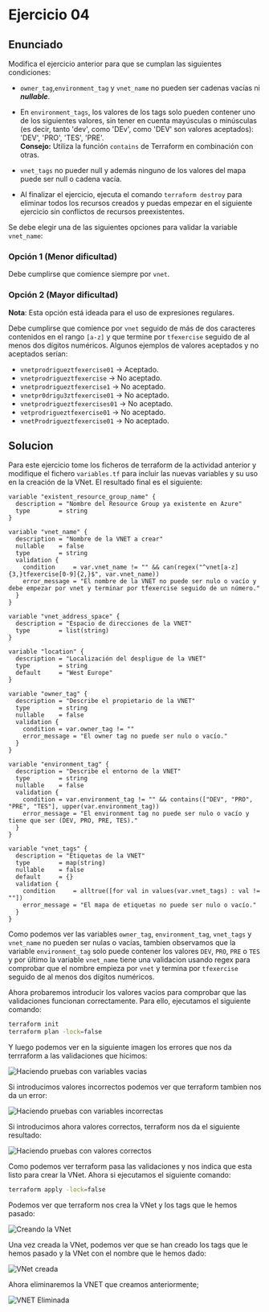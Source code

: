 # Ejercicio 04

## Enunciado

Modifica el ejercicio anterior para que se cumplan las siguientes condiciones:

- `owner_tag`,`environment_tag` y `vnet_name` no pueden ser cadenas vacías ni ***nullable***.
- En `environment_tags`, los valores de los tags solo pueden contener uno de los siguientes valores, sin tener en cuenta mayúsculas o minúsculas (es decir, tanto 'dev', como 'DEv', como 'DEV' son valores aceptados): 'DEV', 'PRO', 'TES', 'PRE'.<br/>**Consejo:** Utiliza la función `contains` de Terraform en combinación con otras.
- `vnet_tags` no pueder null y además ninguno de los valores del mapa puede ser null o cadena vacía. 

- Al finalizar el ejercicio, ejecuta el comando `terraform destroy` para eliminar todos los recursos creados y puedas empezar en el siguiente ejercicio sin conflictos de recursos preexistentes.

Se debe elegir una de las siguientes opciones para validar la variable `vnet_name`:

### Opción 1 (Menor dificultad)

Debe cumplirse que comience siempre por `vnet`.

### Opción 2 (Mayor dificultad)

**Nota**: Esta opción está ideada para el uso de expresiones regulares.

Debe cumplirse que comience por `vnet` seguido de más de dos caracteres contenidos en el rango `[a-z]` y que termine por `tfexercise` seguido de al menos dos dígitos numéricos. Algunos ejemplos de valores aceptados y no aceptados serían:
  - `vnetprodrigueztfexercise01` -> Aceptado.
  - `vnetprodrigueztfexercise` -> No aceptado.
  - `vnetprodrigueztfexercise1` -> No aceptado.
  - `vnetpr0drigu3ztfexercise01` -> No aceptado.
  - `vnetprodrigueztfexercises01` -> No aceptado.
  - `vetprodrigueztfexercise01` -> No aceptado.
  - `vnetProdrigueztfexercise01` -> No aceptado.

## Solucion

Para este ejercicio tome los ficheros de terraform de la actividad anterior y modifique el fichero `variables.tf` para incluir las nuevas variables y su uso en la creación de la VNet. El resultado final es el siguiente:

```hcl
variable "existent_resource_group_name" {
  description = "Nombre del Resource Group ya existente en Azure"
  type        = string
}

variable "vnet_name" {
  description = "Nombre de la VNET a crear"
  nullable    = false
  type        = string
  validation {
    condition     = var.vnet_name != "" && can(regex("^vnet[a-z]{3,}tfexercise[0-9]{2,}$", var.vnet_name))
    error_message = "El nombre de la VNET no puede ser nulo o vacío y debe empezar por vnet y terminar por tfexercise seguido de un número."
  }
}

variable "vnet_address_space" {
  description = "Espacio de direcciones de la VNET"
  type        = list(string)
}

variable "location" {
  description = "Localización del despligue de la VNET"
  type        = string
  default     = "West Europe"
}

variable "owner_tag" {
  description = "Describe el propietario de la VNET"
  type        = string
  nullable    = false
  validation {
    condition = var.owner_tag != ""
    error_message = "El owner tag no puede ser nulo o vacío."
  }
}

variable "environment_tag" {
  description = "Describe el entorno de la VNET"
  type        = string
  nullable    = false
  validation {
    condition = var.environment_tag != "" && contains(["DEV", "PRO", "PRE", "TES"], upper(var.environment_tag))
    error_message = "El environment tag no puede ser nulo o vacío y tiene que ser (DEV, PRO, PRE, TES)."
  }
}

variable "vnet_tags" {
  description = "Etiquetas de la VNET"
  type        = map(string)
  nullable    = false
  default     = {}
  validation {
    condition     = alltrue([for val in values(var.vnet_tags) : val != ""])
    error_message = "El mapa de etiquetas no puede ser nulo o vacío."
  }
}
```

Como podemos ver las variables `owner_tag`, `environment_tag`, `vnet_tags` y `vnet_name` no pueden ser nulas o vacías, tambien observamos que la variable `environment_tag` solo puede contener los valores `DEV`, `PRO`, `PRE` o `TES` y por último la variable `vnet_name` tiene una validacion usando regex para comprobar que el nombre empieza por `vnet` y termina por `tfexercise` seguido de al menos dos dígitos numéricos.

Ahora probaremos introducir los valores vacios para comprobar que las validaciones funcionan correctamente. Para ello, ejecutamos el siguiente comando:

```bash
terraform init
terraform plan -lock=false
```

Y luego podemos ver en la siguiente imagen los errores que nos da terrraform a las validaciones que hicimos:

![Haciendo pruebas con variables vacias](../../datos/imgs/eje4/img4_1.png)

Si introducimos valores incorrectos podemos ver que terraform tambien nos da un error:

![Haciendo pruebas con variables incorrectas](../../datos/imgs/eje4/img4_2.png)

Si introducimos ahora valores correctos, terraform nos da el siguiente resultado:

![Haciendo pruebas con valores correctos](../../datos/imgs/eje4/img4_3.png)

Como podemos ver terraform pasa las validaciones y nos indica que esta listo para crear la VNet. Ahora si ejecutamos el siguiente comando:

```bash
terraform apply -lock=false
```

Podemos ver que terraform nos crea la VNet y los tags que le hemos pasado:

![Creando la VNet](../../datos/imgs/eje4/img4_4.png)

Una vez creada la VNet, podemos ver que se han creado los tags que le hemos pasado y la VNet con el nombre que le hemos dado:

![VNet creada](../../datos/imgs/eje4/img4_5.png)

Ahora eliminaremos la VNET que creamos anteriormente;

![VNET Eliminada](../../datos/imgs/eje4/img4_6.png)